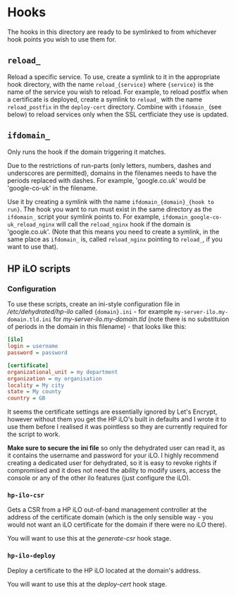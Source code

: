 # Hooks

The hooks in this directory are ready to be symlinked to from whichever hook points you wish to use them for.

## `reload_`

Reload a specific service.  To use, create a symlink to it in the appropriate hook directory, with the name `reload_{service}` where `{service}` is  the name of the service you wish to reload.  For example, to reload postfix when a certificate is deployed, create a symlink to `reload_` with the name `reload_postfix` in the `deploy-cert` directory.  Combine with `ifdomain_` (see below) to reload services only when the SSL certficiate they use is updated.

## `ifdomain_`

Only runs the hook if the domain triggering it matches.

Due to the restrictions of run-parts (only letters, numbers, dashes and underscores are permitted), domains in the filenames needs to have the periods replaced with dashes.  For example, 'google.co.uk' would be 'google-co-uk' in the filename.

Use it by creating a symlink with the name `ifdomain_{domain}_{hook to run}`.  The hook you want to run must exist in the same directory as the `ifdomain_` script your symlink points to.  For example, `ifdomain_google-co-uk_reload_nginx` will call the `reload_nginx` hook if the domain is 'google.co.uk'.  (Note that this means you need to create a symlink, in the same place as `ifdomain_` is, called `reload_nginx` pointing to `reload_`, if you want to use that).


## HP iLO scripts

### Configuration

To use these scripts, create an ini-style configuration file in _/etc/dehydrated/hp-ilo_ called `{domain}.ini` - for example `my-server-ilo.my-domain.tld.ini` for _my-server-ilo.my-domain.tld_ (note there is no substituion of periods in the domain in this filename) - that looks like this:

```ini
[ilo]
login = username
password = password

[certificate]
organizational_unit = my department
organization = my organisation
locality = My city
state = My county
country = GB
```

It seems the certificate settings are essentially ignored by Let's Encrypt, however without them you get the HP iLO's built in defaults and I wrote it to use them before I realised it was pointless so they are currently required for the script to work.

**Make sure to secure the ini file** so only the dehydrated user can read it, as it contains the username and password for your iLO.  I highly recommend creating a dedicated user for dehydrated, so it is easy to revoke rights if compromised and it does not need the ability to modify users, access the console or any of the other ilo features (just configure the iLO).

### `hp-ilo-csr`

Gets a CSR from a HP iLO out-of-band management controller at the address of the certificate domain (which is the only sensible way - you would not want an iLO certificate for the domain if there were no iLO there).

You will want to use this at the _generate-csr_ hook stage.

### `hp-ilo-deploy`

Deploy a certificate to the HP iLO located at the domain's address.

You will want to use this at the _deploy-cert_ hook stage.

